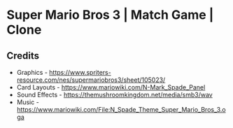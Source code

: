# Super Mario Bros 3 | Match Game | Clone

## Credits

* Graphics - https://www.spriters-resource.com/nes/supermariobros3/sheet/105023/
* Card Layouts - https://www.mariowiki.com/N-Mark_Spade_Panel
* Sound Effects - https://themushroomkingdom.net/media/smb3/wav
* Music - https://www.mariowiki.com/File:N_Spade_Theme_Super_Mario_Bros_3.oga
